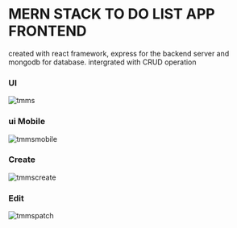# MERN STACK TO DO LIST APP FRONTEND

created with react framework, express for the backend server and mongodb for database. intergrated with CRUD operation
### UI
![tmms](https://github.com/beernaard/task-manager-mernstack-frontend/assets/142719026/63beed7b-8f39-4dc7-b6cb-d01cdbb22cec)

### ui Mobile
![tmmsmobile](https://github.com/beernaard/task-manager-mernstack-frontend/assets/142719026/c4be2747-5939-4753-9f0b-ce34e6ab6e11)

### Create
![tmmscreate](https://github.com/beernaard/task-manager-mernstack-frontend/assets/142719026/99124ba7-2f9d-45f0-8093-289d7e6a9aeb)

### Edit
![tmmspatch](https://github.com/beernaard/task-manager-mernstack-frontend/assets/142719026/65c14f1d-cc38-4f5b-908d-b645ee1bd252)
